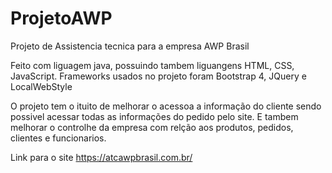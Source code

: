 # ProjetoAWP
Projeto de Assistencia tecnica para  a empresa AWP Brasil

Feito com liguagem java, possuindo tambem liguangens HTML, CSS, JavaScript.
Frameworks usados no projeto foram Bootstrap 4, JQuery e LocalWebStyle

O projeto tem o ituito de melhorar o acessoa a informação do cliente sendo possivel acessar todas as informações do pedido pelo site.
E tambem melhorar o controlhe da empresa com relção aos produtos, pedidos, clientes e funcionarios.

Link para o site https://atcawpbrasil.com.br/
